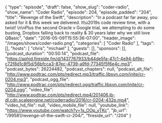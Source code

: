 {
  "type": "episode",
  "draft": false,
  "show_slug": "coder-radio",
  "show_name": "Coder Radio",
  "episode": 204,
  "episode_padded": "204",
  "title": "Revenge of the Swift",
  "description": "In a podcast far far away, you asked for it & this week we delivered. It\u2019s code review time, with a twist! \n\nPlus the second Oracle v Google trial, we attempting to do some busting, Dropbox falling back to reality & 30 years later why we still love QBasic",
  "date": "2016-05-09T15:55:36-07:00",
  "header_image": "/images/shows/coder-radio.png",
  "categories": [
    "Coder Radio"
  ],
  "tags": [],
  "hosts": [
    "chris",
    "michael"
  ],
  "guests": [],
  "sponsors": [],
  "podcast_duration": "00:50:14",
  "podcast_file": "https://aphid.fireside.fm/d/1437767933/b44de5fa-47c1-4e94-bf9e-c72f8d1c8f5d/56bfcca3-87ec-4739-a9fd-77345f5f6e4c.mp3",
  "podcast_bytes": 26224482,
  "podcast_chapters": null,
  "podcast_alt_file": "http://www.podtrac.com/pts/redirect.mp3/traffic.libsyn.com/jnite/cr-0204.mp3",
  "podcast_ogg_file": "http://www.podtrac.com/pts/redirect.ogg/traffic.libsyn.com/jnite/cr-0204.ogg",
  "video_file": "http://www.podtrac.com/pts/redirect.mp4/201406.jb-dl.cdn.scaleengine.net/coderradio/2016/cr-0204-432p.mp4",
  "video_hd_file": null,
  "video_mobile_file": null,
  "youtube_link": "https://www.youtube.com/watch?v=1s_OOp_yTKc",
  "jb_url": "/99581/revenge-of-the-swift-cr-204/",
  "fireside_url": "/204"
}


